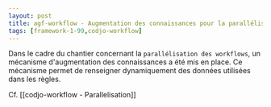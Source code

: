 ```yaml
---
layout: post
title: agf-workflow - Augmentation des connaissances pour la parallélisation
tags: [framework-1-99,codjo-workflow]
---
```

Dans le cadre du chantier concernant la ```parallélisation des workflows```, un mécanisme d'augmentation des connaissances a été mis en place.
Ce mécanisme permet de renseigner dynamiquement des données utilisées dans les règles.

Cf. [[codjo-workflow - Parallelisation]]